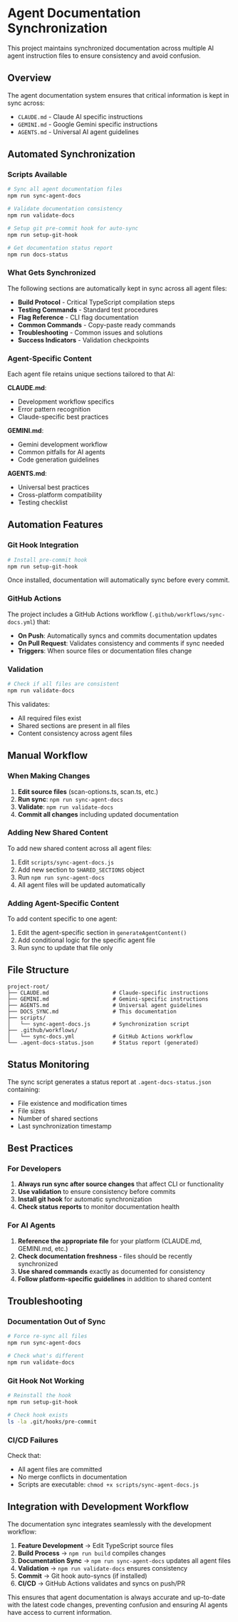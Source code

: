 # Agent Documentation Synchronization

This project maintains synchronized documentation across multiple AI agent instruction files to ensure consistency and avoid confusion.

## Overview

The agent documentation system ensures that critical information is kept in sync across:

- `CLAUDE.md` - Claude AI specific instructions
- `GEMINI.md` - Google Gemini specific instructions
- `AGENTS.md` - Universal AI agent guidelines

## Automated Synchronization

### Scripts Available

```bash
# Sync all agent documentation files
npm run sync-agent-docs

# Validate documentation consistency
npm run validate-docs

# Setup git pre-commit hook for auto-sync
npm run setup-git-hook

# Get documentation status report
npm run docs-status
```

### What Gets Synchronized

The following sections are automatically kept in sync across all agent files:

- **Build Protocol** - Critical TypeScript compilation steps
- **Testing Commands** - Standard test procedures
- **Flag Reference** - CLI flag documentation
- **Common Commands** - Copy-paste ready commands
- **Troubleshooting** - Common issues and solutions
- **Success Indicators** - Validation checkpoints

### Agent-Specific Content

Each agent file retains unique sections tailored to that AI:

**CLAUDE.md**:

- Development workflow specifics
- Error pattern recognition
- Claude-specific best practices

**GEMINI.md**:

- Gemini development workflow
- Common pitfalls for AI agents
- Code generation guidelines

**AGENTS.md**:

- Universal best practices
- Cross-platform compatibility
- Testing checklist

## Automation Features

### Git Hook Integration

```bash
# Install pre-commit hook
npm run setup-git-hook
```

Once installed, documentation will automatically sync before every commit.

### GitHub Actions

The project includes a GitHub Actions workflow (`.github/workflows/sync-docs.yml`) that:

- **On Push**: Automatically syncs and commits documentation updates
- **On Pull Request**: Validates consistency and comments if sync needed
- **Triggers**: When source files or documentation files change

### Validation

```bash
# Check if all files are consistent
npm run validate-docs
```

This validates:

- All required files exist
- Shared sections are present in all files
- Content consistency across agent files

## Manual Workflow

### When Making Changes

1. **Edit source files** (scan-options.ts, scan.ts, etc.)
2. **Run sync**: `npm run sync-agent-docs`
3. **Validate**: `npm run validate-docs`
4. **Commit all changes** including updated documentation

### Adding New Shared Content

To add new shared content across all agent files:

1. Edit `scripts/sync-agent-docs.js`
2. Add new section to `SHARED_SECTIONS` object
3. Run `npm run sync-agent-docs`
4. All agent files will be updated automatically

### Adding Agent-Specific Content

To add content specific to one agent:

1. Edit the agent-specific section in `generateAgentContent()`
2. Add conditional logic for the specific agent file
3. Run sync to update that file only

## File Structure

```
project-root/
├── CLAUDE.md                    # Claude-specific instructions
├── GEMINI.md                    # Gemini-specific instructions
├── AGENTS.md                    # Universal agent guidelines
├── DOCS_SYNC.md                 # This documentation
├── scripts/
│   └── sync-agent-docs.js       # Synchronization script
├── .github/workflows/
│   └── sync-docs.yml            # GitHub Actions workflow
└── .agent-docs-status.json      # Status report (generated)
```

## Status Monitoring

The sync script generates a status report at `.agent-docs-status.json` containing:

- File existence and modification times
- File sizes
- Number of shared sections
- Last synchronization timestamp

## Best Practices

### For Developers

1. **Always run sync after source changes** that affect CLI or functionality
2. **Use validation** to ensure consistency before commits
3. **Install git hook** for automatic synchronization
4. **Check status reports** to monitor documentation health

### For AI Agents

1. **Reference the appropriate file** for your platform (CLAUDE.md, GEMINI.md, etc.)
2. **Check documentation freshness** - files should be recently synchronized
3. **Use shared commands** exactly as documented for consistency
4. **Follow platform-specific guidelines** in addition to shared content

## Troubleshooting

### Documentation Out of Sync

```bash
# Force re-sync all files
npm run sync-agent-docs

# Check what's different
npm run validate-docs
```

### Git Hook Not Working

```bash
# Reinstall the hook
npm run setup-git-hook

# Check hook exists
ls -la .git/hooks/pre-commit
```

### CI/CD Failures

Check that:

- All agent files are committed
- No merge conflicts in documentation
- Scripts are executable: `chmod +x scripts/sync-agent-docs.js`

## Integration with Development Workflow

The documentation sync integrates seamlessly with the development workflow:

1. **Feature Development** → Edit TypeScript source files
2. **Build Process** → `npm run build` compiles changes
3. **Documentation Sync** → `npm run sync-agent-docs` updates all agent files
4. **Validation** → `npm run validate-docs` ensures consistency
5. **Commit** → Git hook auto-syncs (if installed)
6. **CI/CD** → GitHub Actions validates and syncs on push/PR

This ensures that agent documentation is always accurate and up-to-date with the latest code changes, preventing confusion and ensuring AI agents have access to current information.
